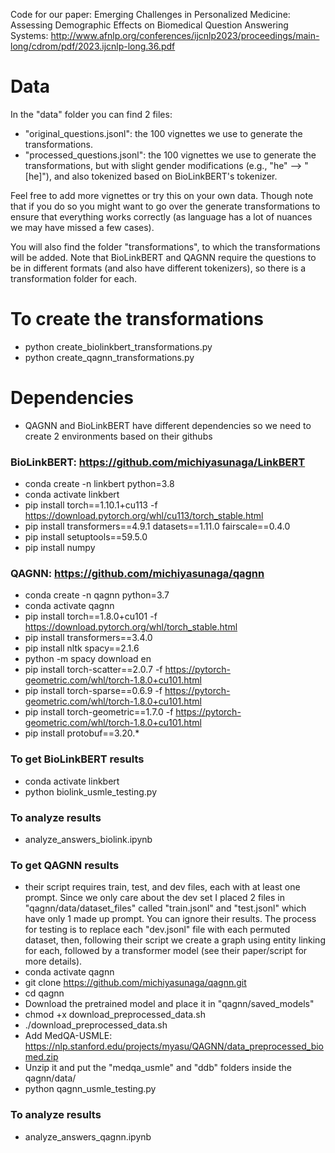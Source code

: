 Code for our paper: Emerging Challenges in Personalized Medicine: Assessing Demographic Effects on Biomedical Question Answering Systems:
http://www.afnlp.org/conferences/ijcnlp2023/proceedings/main-long/cdrom/pdf/2023.ijcnlp-long.36.pdf

# Data
In the "data" folder you can find 2 files: 

- "original_questions.jsonl": the 100 vignettes we use to generate the transformations. 
- "processed_questions.jsonl": the 100 vignettes we use to generate the transformations, but with slight gender modifications (e.g., "he" --> "[he]"), and also tokenized based on BioLinkBERT's tokenizer.

Feel free to add more vignettes or try this on your own data. Though note that if you do so you might want to go over the generate transformations to ensure that everything works correctly (as language has a lot of nuances we may have missed a few cases).

You will also find the folder "transformations", to which the transformations will be added. Note that BioLinkBERT and QAGNN require the questions to be in different formats (and also have different tokenizers), so there is a transformation folder for each. 

# To create the transformations
- python create_biolinkbert_transformations.py 
- python create_qagnn_transformations.py 

# Dependencies
- QAGNN and BioLinkBERT have different dependencies so we need to create 2 environments based on their githubs

### BioLinkBERT: https://github.com/michiyasunaga/LinkBERT
- conda create -n linkbert python=3.8
- conda activate linkbert
- pip install torch==1.10.1+cu113 -f https://download.pytorch.org/whl/cu113/torch_stable.html
- pip install transformers==4.9.1 datasets==1.11.0 fairscale==0.4.0
- pip install setuptools==59.5.0
- pip install numpy

### QAGNN: https://github.com/michiyasunaga/qagnn
- conda create -n qagnn python=3.7
- conda activate qagnn
- pip install torch==1.8.0+cu101 -f https://download.pytorch.org/whl/torch_stable.html
- pip install transformers==3.4.0
- pip install nltk spacy==2.1.6
- python -m spacy download en
- pip install torch-scatter==2.0.7 -f https://pytorch-geometric.com/whl/torch-1.8.0+cu101.html
- pip install torch-sparse==0.6.9 -f https://pytorch-geometric.com/whl/torch-1.8.0+cu101.html
- pip install torch-geometric==1.7.0 -f https://pytorch-geometric.com/whl/torch-1.8.0+cu101.html
- pip install protobuf==3.20.*

### To get BioLinkBERT results
- conda activate linkbert
- python biolink_usmle_testing.py
### To analyze results
- analyze_answers_biolink.ipynb

### To get QAGNN results
- their script requires train, test, and dev files, each with at least one prompt. Since we only care about the dev set I placed 2 files in "qagnn/data/dataset_files" called "train.jsonl" and "test.jsonl" which have only 1 made up prompt. You can ignore their results. The process for testing is to replace each "dev.jsonl" file with each permuted dataset, then, following their script we create a graph using entity linking for each, followed by a transformer model (see their paper/script for more details).
- conda activate qagnn 
- git clone https://github.com/michiyasunaga/qagnn.git
- cd qagnn
- Download the pretrained model and place it in "qagnn/saved_models"
- chmod +x download_preprocessed_data.sh
- ./download_preprocessed_data.sh
- Add MedQA-USMLE: https://nlp.stanford.edu/projects/myasu/QAGNN/data_preprocessed_biomed.zip
- Unzip it and put the "medqa_usmle" and "ddb" folders inside the qagnn/data/
- python qagnn_usmle_testing.py
### To analyze results
- analyze_answers_qagnn.ipynb

